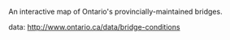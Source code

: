 An interactive map of Ontario's provincially-maintained bridges.

data: http://www.ontario.ca/data/bridge-conditions
